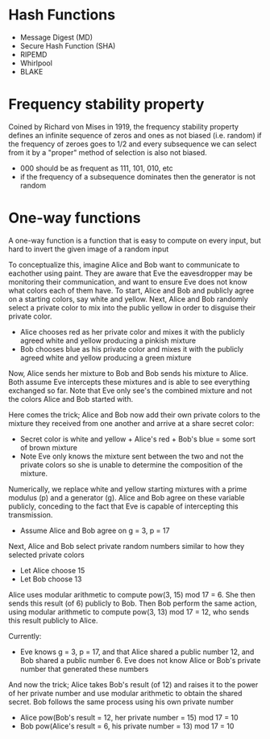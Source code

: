 # Hash Functions
* Message Digest (MD)
* Secure Hash Function (SHA)
* RIPEMD
* Whirlpool
* BLAKE

# Frequency stability property
Coined by Richard von Mises in 1919, the frequency stability property defines an infinite sequence of zeros and ones as not biased (i.e. random) if the frequency of zeroes goes to 1/2 and every subsequence we can select from it by a "proper" method of selection is also not biased.

* 000 should be as frequent as 111, 101, 010, etc
* if the frequency of a subsequence dominates then the generator is not random

# One-way functions
A one-way function is a function that is easy to compute on every input, but hard to invert the given image of a random input

To conceptualize this, imagine Alice and Bob want to communicate to eachother using paint. They are aware that Eve the eavesdropper may be monitoring their communication, and want to ensure Eve does not know what colors each of them have. To start, Alice and Bob and publicly agree on a starting colors, say white and yellow. Next, Alice and Bob randomly select a private color to mix into the public yellow in order to disguise their private color.

* Alice chooses red as her private color and mixes it with the publicly agreed white and yellow producing a pinkish mixture
* Bob chooses blue as his private color and mixes it with the publicly agreed white and yellow producing a green mixture

 Now, Alice sends her mixture to Bob and Bob sends his mixture to Alice. Both assume Eve intercepts these mixtures and is able to see everything exchanged so far. Note that Eve only see's the combined mixture and not the colors Alice and Bob started with.

 Here comes the trick; Alice and Bob now add their own private colors to the mixture they received from one another and arrive at a share secret color:
 
 * Secret color is white and yellow + Alice's red + Bob's blue = some sort of brown mixture
 * Note Eve only knows the mixture sent between the two and not the private colors so she is unable to determine the composition of the mixture.

Numerically, we replace white and yellow starting mixtures with a prime modulus (p) and a generator (g). Alice and Bob agree on these variable publicly, conceding to the fact that Eve is capable of intercepting this transmission. 

* Assume Alice and Bob agree on g = 3, p = 17

Next, Alice and Bob select private random numbers similar to how they selected private colors
* Let Alice choose 15
* Let Bob choose 13

Alice uses modular arithmetic to compute pow(3, 15) mod 17 = 6. She then sends this result (of 6) publicly to Bob. Then Bob perform the same action, using modular arithmetic to compute pow(3, 13) mod 17 = 12, who sends this result publicly to Alice.

Currently:
* Eve knows g = 3, p = 17, and that Alice shared a public number 12, and Bob shared a public number 6. Eve does not know Alice or Bob's private number that generated these numbers

And now the trick; Alice takes Bob's result (of 12) and raises it to the power of her private number and use modular arithmetic to obtain the shared secret. Bob follows the same process using his own private number

* Alice pow(Bob's result = 12, her private number = 15) mod 17 = 10
* Bob pow(Alice's result = 6, his private number = 13) mod 17 = 10



